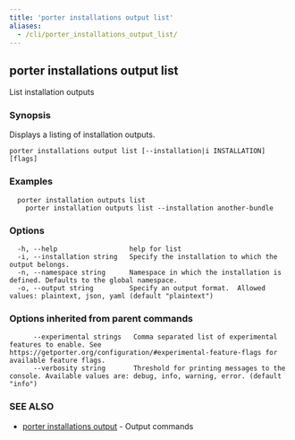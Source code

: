 ```yaml
---
title: 'porter installations output list'
aliases:
  - /cli/porter_installations_output_list/
---
```


## porter installations output list

List installation outputs

### Synopsis

Displays a listing of installation outputs.

```
porter installations output list [--installation|i INSTALLATION] [flags]
```

### Examples

```
  porter installation outputs list
    porter installation outputs list --installation another-bundle

```

### Options

```
  -h, --help                  help for list
  -i, --installation string   Specify the installation to which the output belongs.
  -n, --namespace string      Namespace in which the installation is defined. Defaults to the global namespace.
  -o, --output string         Specify an output format.  Allowed values: plaintext, json, yaml (default "plaintext")
```

### Options inherited from parent commands

```
      --experimental strings   Comma separated list of experimental features to enable. See https://getporter.org/configuration/#experimental-feature-flags for available feature flags.
      --verbosity string       Threshold for printing messages to the console. Available values are: debug, info, warning, error. (default "info")
```

### SEE ALSO

* [porter installations output](/cli/porter_installations_output/)	 - Output commands

